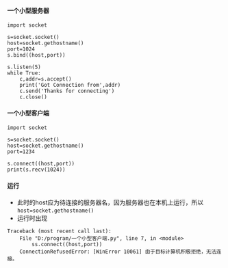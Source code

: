 #### 一个小型服务器
```
import socket

s=socket.socket()
host=socket.gethostname()
port=1024
s.bind((host,port))

s.listen(5)
while True:
    c,addr=s.accept()
    print('Got Connection from',addr)
    c.send('Thanks for connecting')
    c.close()
```

#### 一个小型客户端
```
import socket

s=socket.socket()
host=socket.gethostname()
port=1234

s.connect((host,port))
print(s.recv(1024))
```

#### 运行
- 此时的host应为待连接的服务器名，因为服务器也在本机上运行，所以`host=socket.gethostname()`
- 运行时出现
```
Traceback (most recent call last):
    File "D:/program/一个小型客户端.py", line 7, in <module>
        ss.connect((host,port))
    ConnectionRefusedError: [WinError 10061] 由于目标计算机积极拒绝，无法连接。
```